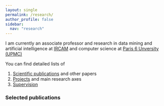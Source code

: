 ```yaml
---
layout: single
permalink: /research/
author_profile: false
sidebar:
  nav: "research"
---
```



I am currently an associate professor and research in data mining and artificial intelligence at [IRCAM](http://www.ircam.fr) and computer science at [Paris 6 Unversity (UPMC)](http://www.upmc.fr)

You can find detailed lists of  

1. [Scientific publications](/publications/) and other papers
2. [Projects](/projects/) and main research axes
3. [Supervision](/supervision/)


### Selected publications  

